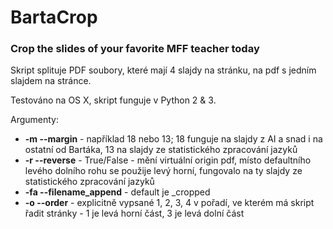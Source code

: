 # BartaCrop

### Crop the slides of your favorite MFF teacher today

Skript splituje PDF soubory, které mají 4 slajdy na stránku, na pdf s jedním slajdem na stránce.
 
Testováno na OS X, skript funguje v Python 2 & 3.

Argumenty:

- **-m --margin** - například 18 nebo 13; 18 funguje na slajdy z AI a snad i na ostatní od Bartáka, 13 na slajdy ze statistického zpracování jazyků
- **-r --reverse** - True/False - mění virtuální origin pdf, místo defaultního levého dolního rohu se použije levý horní, fungovalo na ty slajdy ze statistického zpracování jazyků
- **-fa --filename_append** - default je \_cropped
- **-o --order** - explicitně vypsané 1, 2, 3, 4 v pořadí, ve kterém má skript řadit stránky - 1 je levá horní část, 3 je levá dolní část 